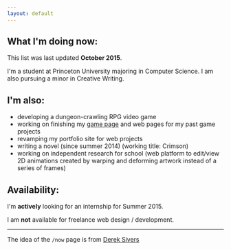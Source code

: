 ```yaml
---
layout: default
---
```


## What I'm doing now:

This list was last updated **October 2015**.

I'm a student at Princeton University majoring in Computer Science. I am also pursuing a minor in Creative Writing.

## I'm also:

* developing a dungeon-crawling RPG video game
* working on finishing my [game page](http://amorphous.itch.io) and web pages for my past game projects
* revamping my portfolio site for web projects
* writing a novel (since summer 2014) (working title: Crimson)
* working on independent research for school (web platform to edit/view 2D animations created by warping and deforming artwork instead of a series of frames)

## Availability:

I'm **actively** looking for an internship for Summer 2015.

I am **not** available for freelance web design / development.

---

The idea of the `/now` page is from [Derek Sivers](https://sivers.org/nowff)
